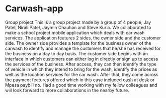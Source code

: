 # Carwash-app
Group project 
This is a group project made by a group of 4 people, Jay Patel, Nirali Patel, Jaymin Chauhan and Steve Kuria. We collaborated to make a school project mobile application which deals with car wash services.
The application features 2 sides, the owner side and the customer side.
The owner side provides a template for the business owner of the carwash to identify and manage the customers that he/she has received for the business on a day to day basis.
The customer side begins with an interface in which customers can either log in directly or sign up to access the services of the business. After access, they can then identify the type of vehicle in which they intend to bring for the wash, identify the prices as well as the location services for the car wash. After that, they come across the payment features offered which in this case included cash at desk or Mpesa paybill no.
Had a good time working with my fellow colleagues and will look forward to more collaborations in the nearby future.
